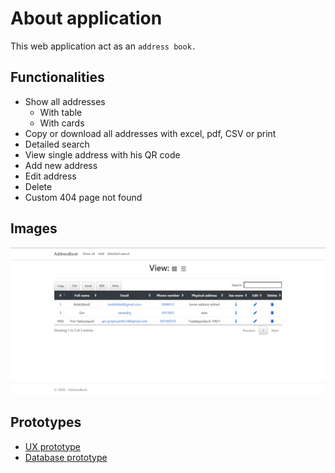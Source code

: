 # About application

This web application act as an ```address book.```

## Functionalities

 - Show all addresses
	 - With table
	 - With cards
 - Copy or download all addresses with excel, pdf, CSV or print
 - Detailed search
 - View single address with his QR code
 - Add new address
 - Edit address
 - Delete
 - Custom 404 page not found

## Images

![View all screenshot](Images/ViewAll.png)

## Prototypes
- [UX prototype](https://www.figma.com/file/Spp7Izo3N3xhnhITjHDHkA/AddressBook?node-id=0:1) 
- [Database prototype](https://drawsql.app/my-doc/diagrams/addressbook)
